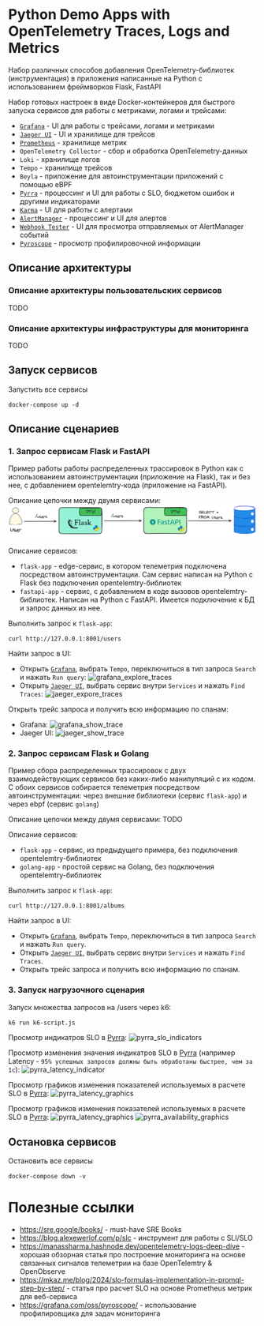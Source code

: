 # Python Demo Apps with OpenTelemetry Traces, Logs and Metrics

Набор различных способов добавления OpenTelemetry-библиотек (инструментация) в приложения написанные на Python с использованием фреймворков Flask, FastAPI

Набор готовых настроек в виде Docker-контейнеров для быстрого запуска сервисов для работы с метриками, логами и трейсами:
- [`Grafana`](http://localhost:3000/) - UI для работы с трейсами, логами и метриками
- [`Jaeger UI`](http://localhost:16686/) - UI и хранилище для трейсов
- [`Prometheus`](http://localhost:9090/) - хранилище метрик
- `OpenTelemetry Collector` - сбор и обработка OpenTelemetry-данных
- `Loki` - хранилище логов
- `Tempo` - хранилище трейсов
- `Beyla` - приложение для автоинструментации приложений с помощью eBPF
- [`Pyrra`](http://localhost:9099/) - процессинг и UI для работы с SLO, бюджетом ошибок и другими индикаторами
- [`Karma`](http://localhost:8081/) - UI для работы с алертами
- [`AlertManager`](http://localhost:9093/) - процессинг и UI для алертов
- [`Webhook Tester`](http://localhost:8080/#/00000000-0000-0000-0000-000000000000) - UI для просмотра отправляемых от AlertManager событий
- [`Pyroscope`](http://localhost:3000/a/grafana-pyroscope-app) - просмотр профилировочной информации

## Описание архитектуры

### Описание архитектуры пользовательских сервисов

TODO

### Описание архитектуры инфраструктуры для мониторинга

TODO

## Запуск сервисов

Запустить все сервисы
```
docker-compose up -d
```

## Описание сценариев

### 1. Запрос сервисам Flask и FastAPI 

Пример работы работы распределенных трассировок в Python как с использованием автоинструментации (приложение на Flask), так и без нее, с добавлением opentelemtry-кода (приложение на FastAPI).

Описание цепочки  между двумя сервисами:
![flask-fastapi-arch-scheme.png](./images/flask-fastapi-arch-scheme.png)

Описание сервисов:
- `flask-app` - edge-сервис, в котором телеметрия подключена посредством автоинструментации. Сам сервис написан на Python с Flask без подключения opentelemtry-библиотек
- `fastapi-app` - сервис, с добавлением в коде вызовов opentelemtry-библиотек.  Написан на Python с FastAPI. Имеется подключение к БД и запрос данных из нее.

Выполнить запрос к `flask-app`:
```
curl http://127.0.0.1:8001/users
```

Найти запрос в UI:
- Открыть [`Grafana`](http://localhost:3000/explore), выбрать `Tempo`, переключиться в тип запроса `Search` и нажать `Run query`:
  ![grafana_explore_traces](./images/grafana_explore_traces1.png)
- Открыть [`Jaeger UI`](http://localhost:16686/), выбрать сервис внутри `Services` и нажать `Find Traces`:
  ![jaeger_expore_traces](./images/jaeger_expore_traces1.png)

Открыть трейс запроса и получить всю информацию по спанам:
- Grafana:
  ![grafana_show_trace](./images/grafana_show_trace.png)
- Jaeger UI:
  ![jaeger_show_trace](./images/jaeger_show_trace.png)


### 2. Запрос сервисам Flask и Golang

Пример сбора распределенных трассировок с двух взаимодействующих сервисов без каких-либо манипуляций с их кодом. С обоих сервисов собирается телеметрия посредством автоинструментации: через внешние библиотеки (сервис `flask-app`) и через ebpf (сервис `golang`)

Описание цепочки  между двумя сервисами:
TODO

Описание сервисов:
- `flask-app` - сервис, из предыдущего примера, без подключения opentelemtry-библиотек
- `golang-app` - простой сервис на Golang, без подключения opentelemtry-библиотек

Выполнить запрос к `flask-app`:
```
curl http://127.0.0.1:8001/albums
```

Найти запрос в UI:
- Открыть [`Grafana`](http://localhost:3000/explore), выбрать `Tempo`, переключиться в тип запроса `Search` и нажать `Run query`.
- Открыть [`Jaeger UI`](http://localhost:16686/), выбрать сервис внутри `Services` и нажать `Find Traces`.
- Открыть трейс запроса и получить всю информацию по спанам.


### 3. Запуск нагрузочного сценария

Запуск множества запросов на /users через k6:
```sh
k6 run k6-script.js
```

Просмотр индикатров SLO в [Pyrra](http://localhost:9099/):
![pyrra_slo_indicators](./images/pyrra_slo_indicators.png)

Просмотр изменения значения индикатров SLO в [Pyrra](http://localhost:9099/) (например Latency - `95% успешных запросов должны быть обработаны быстрее, чем за 1с`):
![pyrra_latency_indicator](./images/pyrra_latency_indicator.png)

Просмотр графиков изменения показателей используемых в расчете SLO в [Pyrra](http://localhost:9099/):
![pyrra_latency_graphics](./images/pyrra_latency_graphics.png)

Просмотр графиков изменения показателей используемых в расчете SLO в [Pyrra](http://localhost:9099/):
![pyrra_latency_graphics](./images/pyrra_latency_graphics.png)
![pyrra_availability_graphics](./images/pyrra_availability_graphics.png)


## Остановка сервисов

Остановить все сервисы
```
docker-compose down -v
```


# Полезные ссылки

- https://sre.google/books/ - must-have SRE Books
- https://blog.alexewerlof.com/p/slc - инструмент для работы с SLI/SLO
- https://manassharma.hashnode.dev/opentelemetry-logs-deep-dive - хорошая обзорная статья про построение мониторинга на основе связанных сигналов телеметрии на базе OpenTelemtry & OpenObserve
- https://mkaz.me/blog/2024/slo-formulas-implementation-in-promql-step-by-step/ - статья про расчет SLO на основе Prometheus метрик для веб-сервиса
- https://grafana.com/oss/pyroscope/ - использование профилировщика для задач мониторинга